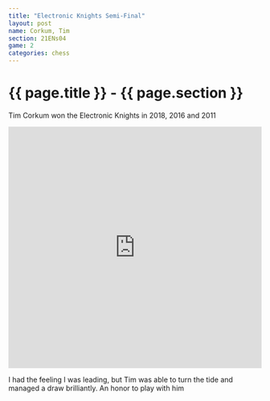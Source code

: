 ```yaml
---
title: "Electronic Knights Semi-Final"
layout: post
name: Corkum, Tim
section: 21ENs04
game: 2
categories: chess
---
```

<h1>{{ page.title }} - {{ page.section }}</h1>

Tim Corkum won the Electronic Knights in 2018, 2016 and 2011

<div style="display: flex; justify-content: center;">
  <iframe style='border: 0;' width='760px' height='480px' src='https://share.chessbase.com/SharedGames/frame/?p=n0EWyBbXH+TTThRmlQLPFiUsvofXin0Urx7Nn8oIs1nlKWWjEvUJCIz6WV0XLPpo'></iframe>
</div>

I had the feeling I was leading, but Tim was able to turn the tide and managed a draw brilliantly. An honor to play with him
